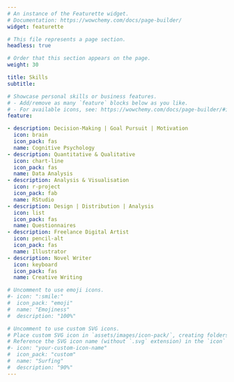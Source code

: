 ```yaml
---
# An instance of the Featurette widget.
# Documentation: https://wowchemy.com/docs/page-builder/
widget: featurette

# This file represents a page section.
headless: true

# Order that this section appears on the page.
weight: 30

title: Skills
subtitle:

# Showcase personal skills or business features.
# - Add/remove as many `feature` blocks below as you like.
# - For available icons, see: https://wowchemy.com/docs/page-builder/#icons
feature:

- description: Decision-Making | Goal Pursuit | Motivation
  icon: brain
  icon_pack: fas
  name: Cognitive Psychology
- description: Quantitative & Qualitative
  icon: chart-line
  icon_pack: fas
  name: Data Analysis
- description: Analysis & Visualisation
  icon: r-project
  icon_pack: fab
  name: RStudio
- description: Design | Distribution | Analysis
  icon: list
  icon_pack: fas
  name: Questionnaires
- description: Freelance Digital Artist
  icon: pencil-alt
  icon_pack: fas
  name: Illustrator
- description: Novel Writer
  icon: keyboard
  icon_pack: fas
  name: Creative Writing

# Uncomment to use emoji icons.
#- icon: ":smile:"
#  icon_pack: "emoji"
#  name: "Emojiness"
#  description: "100%"  

# Uncomment to use custom SVG icons.
# Place custom SVG icon in `assets/images/icon-pack/`, creating folders if necessary.
# Reference the SVG icon name (without `.svg` extension) in the `icon` field.
#- icon: "your-custom-icon-name"
#  icon_pack: "custom"
#  name: "Surfing"
#  description: "90%"
---
```

